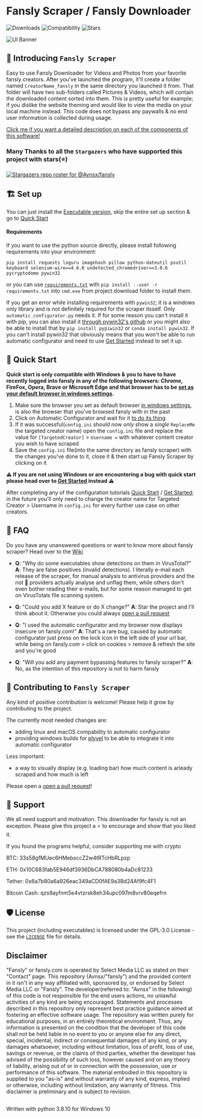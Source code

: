 # Fansly Scraper / Fansly Downloader
![Downloads](https://img.shields.io/github/downloads/Avnsx/fansly/total?color=0078d7&label=🔽%20Downloads.exe&style=flat-square) ![Compatibility](https://img.shields.io/static/v1?style=flat-square&label=%F0%9F%90%8D%20Python&message=3.6%2B&color=blue) ![Stars](https://img.shields.io/github/stars/Avnsx/fansly?style=flat-square&label=⭐%20Stars&color=ffc83d)

![UI Banner](https://i.imgur.com/EhL42m3.jpg)

## 👋 Introducing ``Fansly Scraper``
Easy to use Fansly Downloader for Videos and Photos from your favorite fansly creators. After you've launched the program, it'll create a folder named ``CreatorName_fansly`` in the same directory you launched it from. That folder will have two sub-folders called Pictures & Videos, which will contain the downloaded content sorted into them.
This is pretty useful for example; if you dislike the website theming and would like to view the media on your local machine instead. This code does not bypass any paywalls & no end user information is collected during usage.

[Click me if you want a detailed description on each of the components of this software!](https://github.com/Avnsx/fansly/wiki/Explanation-of-provided-programs-&-their-functionality)

### Many Thanks to all the `Stargazers` who have supported this project with stars(⭐)

[![Stargazers repo roster for @Avnsx/fansly](https://git-lister.onrender.com/api/stars/Avnsx/fansly?limit=42)](https://github.com/Avnsx/fansly/stargazers)

## 🏗️ Set up
You can just install the [Executable version](https://github.com/Avnsx/fansly/releases/latest), skip the entire set up section & go to [Quick Start](https://github.com/Avnsx/fansly#-quick-start)

#### Requirements
If you want to use the python source directly, please install following requirements into your environment:

	pip install requests loguru imagehash pillow python-dateutil psutil keyboard selenium-wire==4.6.0 undetected_chromedriver==3.0.6 pycryptodome pywin32
or you can use [``requirements.txt``](https://github.com/Avnsx/fansly/blob/main/requirements.txt) with ``pip install --user -r requirements.txt`` into ``cmd.exe`` from project download folder to install them.

If you get an error while installing requirements with ``pywin32``; it is a windows only library and is not definitely required for the scraper itsself. Only ``automatic_configurator.py`` needs it. If for some reason you can't install it with pip, you can also install it [through pywin32's github](https://github.com/mhammond/pywin32/releases) or you might also be able to install that by ``pip install pypiwin32`` or ``conda install pywin32``. If you can't install pywin32 that obviously means that you won't be able to run automatic configurator and need to use [Get Started](https://github.com/Avnsx/fansly/wiki/Get-Started) instead to set it up.

## 🚀 Quick Start
**Quick start is only compatible with Windows & you to have to have recently logged into fansly in any of the following browsers: Chrome, FireFox, Opera, Brave or Microsoft Edge and that browser has to be [set as your default browser in windows settings](https://www.avast.com/c-change-default-browser-windows#:~:text=Open%20the%20Start%20menu%20and,is%20the%20current%20default%20browser.).**
1. Make sure the browser you set as default browser [in windows settings](https://www.avast.com/c-change-default-browser-windows#:~:text=Open%20the%20Start%20menu%20and,is%20the%20current%20default%20browser.), is also the browser that you've browsed fansly with in the past
2. Click on Automatic Configurator and wait for it [to do its thing](https://github.com/Avnsx/fansly/wiki/Explanation-of-provided-programs-&-their-functionality#2-automatic-configurator)
3. If it was successful(``config.ini`` should now *only* show a *single* ``ReplaceMe`` the targeted creator name) open the ``config.ini`` file and replace the value for ``[TargetedCreator]`` > ``Username =`` with whatever content creator you wish to have scraped
4. Save the ``config.ini`` file(into the same directory as fansly scraper) with the changes you've done to it, close it & then start up Fansly Scraper by clicking on it

**⚠️ If you are not using Windows or are encountering a bug with quick start please head over to [Get Started](https://github.com/Avnsx/fansly/wiki/Get-Started) instead ⚠️**

After completing any of the configuration tutorials [Quick Start](https://github.com/Avnsx/fansly#-quick-start) / [Get Started](https://github.com/Avnsx/fansly/wiki/Get-Started); in the future you'll only need to change the creator name for Targeted Creator > Username in ``config.ini`` for every further use case on other creators.

## 🤔 FAQ
Do you have any unanswered questions or want to know more about fansly scraper? Head over to the [Wiki](https://github.com/Avnsx/fansly/wiki)

+ **Q**: "Why do some executables show detections on them in VirusTotal?"
**A**: They are false positives (invalid detections). I literally e-mail each release of the scraper, for manual analysis to antivirus providers and the not 💩 providers actually analyse and unflag them, while others don't even bother reading their e-mails, but for some reason managed to get on VirusTotals file scanning system.

+ **Q**: "Could you add X feature or do X change?"
**A**: Star the project and I'll think about it. Otherwise you could always [open a pull request](https://github.com/Avnsx/fansly/pulls)

+ **Q**: "I used the automatic configurator and my browser now displays insecure on fansly.com!"
**A**: That's a rare bug, caused by automatic configurator just press on the lock icon in the left side of your url bar, while being on fansly.com > click on cookies > remove & refresh the site and you're good

+ **Q**: "Will you add any payment bypassing features to fansly scraper?"
**A**: No, as the intention of this repository is not to harm fansly

## 🤝 Contributing to `Fansly Scraper`
Any kind of positive contribution is welcome! Please help it grow by contributing to the project.

The currently most needed changes are:
+ adding linux and macOS compability to automatic configurator
+ providing windows builds for [plyvel](https://github.com/wbolster/plyvel/issues/137) to be able to integrate it into automatic configurator

Less important:
+ a way to visually display (e.g. loading bar) how much content is arleady scraped and how much is left

Please open a [open a pull request](https://github.com/Avnsx/fansly/pulls)!

## 🙏 Support
We all need support and motivation. This downloader for fansly is not an exception. Please give this project a ⭐️ to encourage and show that you liked it.

If you found the programs helpful, consider supporting me with crypto

BTC: 33s58gfMUec6HMebsccZ2w4tRTcHbRLpzp

ETH: 0x10C683fab5E946df3936DbCA788080b4aDc81233

Tether: 0x6a7b80a6a926eac349aCD0fAE9a3Bd24Af9fc4F1

Bitcoin Cash: qzs9ayfnm5e4vtzrsk8eh34upc097m8vrv80eqefrn

## 🛡️ License
This project (including executables) is licensed under the GPL-3.0 License - see the [`LICENSE`](LICENSE) file for details.

## Disclaimer
"Fansly" or fansly.com is operated by Select Media LLC as stated on their "Contact" page. This repository (Avnsx/"fansly") and the provided content in it isn't in any way affiliated with, sponsored by, or endorsed by Select Media LLC or "Fansly". The developer(referred to: "Avnsx" in the following) of this code is not responsible for the end users actions, no unlawful activities of any kind are being encouraged. Statements and processes described in this repository only represent best practice guidance aimed at fostering an effective software usage. The repository was written purely for educational purposes, in an entirely theoretical environment. Thus, any information is presented on the condition that the developer of this code shall not be held liable in no event to you or anyone else for any direct, special, incidental, indirect or consequential damages of any kind, or any damages whatsoever, including without limitation, loss of profit, loss of use, savings or revenue, or the claims of third parties, whether the developer has advised of the possibility of such loss, however caused and on any theory of liability, arising out of or in connection with the possession, use or performance of this software. The material embodied in this repository is supplied to you "as-is" and without warranty of any kind, express, implied or otherwise, including without limitation, any warranty of fitness. This disclaimer is preliminary and is subject to revision.
##
Written with python 3.8.10 for Windows 10

